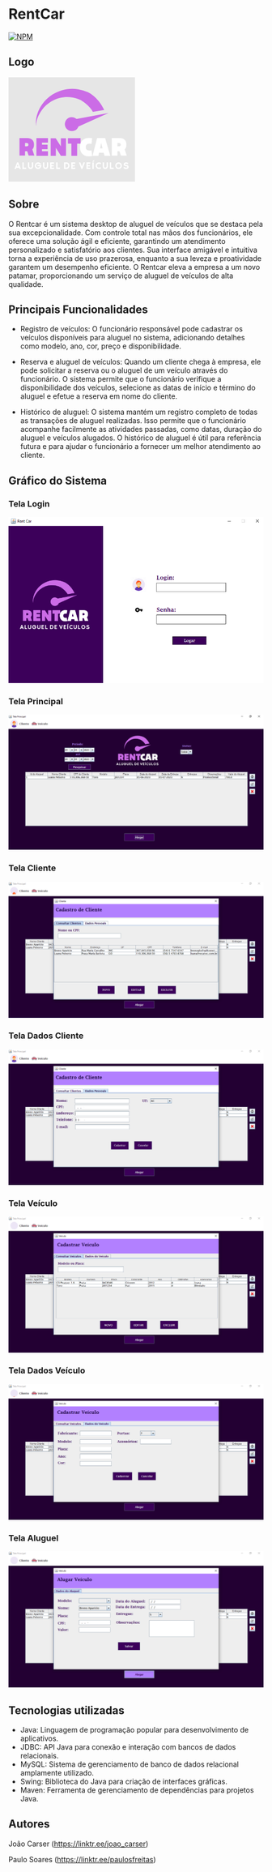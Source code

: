 # RentCar
[![NPM](https://img.shields.io/npm/l/react)](https://github.com/JoaoCarser/RentCar/blob/master/LICENSE)

## Logo
![Logo](https://raw.githubusercontent.com/JoaoCarser/assets/main/RentCar/logoRentCar.png)

## Sobre
O Rentcar é um sistema desktop de aluguel de veículos que se destaca pela sua excepcionalidade. Com controle total nas mãos dos funcionários, ele oferece uma solução ágil e eficiente, garantindo um atendimento personalizado e satisfatório aos clientes. Sua interface amigável e intuitiva torna a experiência de uso prazerosa, enquanto a sua leveza e proatividade garantem um desempenho eficiente. O Rentcar eleva a empresa a um novo patamar, proporcionando um serviço de aluguel de veículos de alta qualidade.

## Principais Funcionalidades
- Registro de veículos: O funcionário responsável pode cadastrar os veículos disponíveis para aluguel no sistema, adicionando detalhes como modelo, ano, cor, preço e disponibilidade.

- Reserva e aluguel de veículos: Quando um cliente chega à empresa, ele pode solicitar a reserva ou o aluguel de um veículo através do funcionário. O sistema permite que o funcionário verifique a disponibilidade dos veículos, selecione as datas de início e término do aluguel e efetue a reserva em nome do cliente.

- Histórico de aluguel: O sistema mantém um registro completo de todas as transações de aluguel realizadas. Isso permite que o funcionário acompanhe facilmente as atividades passadas, como datas, duração do aluguel e veículos alugados. O histórico de aluguel é útil para referência futura e para ajudar o funcionário a fornecer um melhor atendimento ao cliente.

## Gráfico do Sistema
### Tela Login
![Tela Login](https://raw.githubusercontent.com/JoaoCarser/assets/main/RentCar/Tela%20Login.png)
### Tela Principal
![Tela Principal](https://raw.githubusercontent.com/JoaoCarser/assets/main/RentCar/Tela%20Principal.png)
### Tela Cliente
![frm Cliente](https://raw.githubusercontent.com/JoaoCarser/assets/main/RentCar/Tela%20Cliente.png)
### Tela Dados Cliente
![frm DadosCliente](https://raw.githubusercontent.com/JoaoCarser/assets/main/RentCar/TelaDadosCliente.png)
### Tela Veículo
![frm Veiculo](https://raw.githubusercontent.com/JoaoCarser/assets/main/RentCar/Tela%20Veiculo.png)
### Tela Dados Veículo
![frm DadosVeiculo](https://raw.githubusercontent.com/JoaoCarser/assets/main/RentCar/TelaDadosVeiculo.png)
### Tela Aluguel
![frm Aluguel](https://raw.githubusercontent.com/JoaoCarser/assets/main/RentCar/Tela%20Aluguel.png)

## Tecnologias utilizadas
- Java: Linguagem de programação popular para desenvolvimento de aplicativos.
- JDBC: API Java para conexão e interação com bancos de dados relacionais.
- MySQL: Sistema de gerenciamento de banco de dados relacional amplamente utilizado.
- Swing: Biblioteca do Java para criação de interfaces gráficas.
- Maven: Ferramenta de gerenciamento de dependências para projetos Java.

## Autores
João Carser (https://linktr.ee/joao_carser)

Paulo Soares (https://linktr.ee/paulosfreitas)
